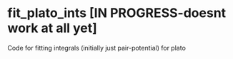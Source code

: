 # fit_plato_ints [IN PROGRESS-doesnt work at all yet]
Code for fitting integrals (initially just pair-potential) for plato 
